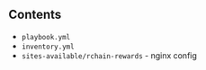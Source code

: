 ## Contents

   - `playbook.yml`
   - `inventory.yml`
   - `sites-available/rchain-rewards` - nginx config
